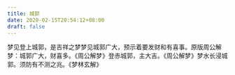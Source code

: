 ```yaml
---
title: 城郭
date: 2020-02-15T20:54:12+08:00
draft: false
---
```


梦见登上城郭，是吉祥之梦梦见城郭广大，预示着要发财和有喜事。原版周公解梦：城郭广大，财喜多。《周公解梦》登赤城郭，主大吉。《周公解梦》梦水长浸城郭。须防有不测之兆。《梦林玄解》